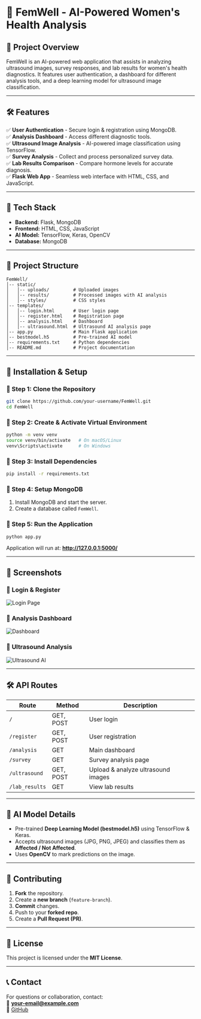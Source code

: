 # 🚀 FemWell - AI-Powered Women's Health Analysis

## 📌 Project Overview
FemWell is an AI-powered web application that assists in analyzing ultrasound images, survey responses, and lab results for women's health diagnostics. It features user authentication, a dashboard for different analysis tools, and a deep learning model for ultrasound image classification.

---

## 🛠️ Features
✅ **User Authentication** - Secure login & registration using MongoDB.  
✅ **Analysis Dashboard** - Access different diagnostic tools.  
✅ **Ultrasound Image Analysis** - AI-powered image classification using TensorFlow.  
✅ **Survey Analysis** - Collect and process personalized survey data.  
✅ **Lab Results Comparison** - Compare hormone levels for accurate diagnosis.  
✅ **Flask Web App** - Seamless web interface with HTML, CSS, and JavaScript.

---

## 🎯 Tech Stack
- **Backend:** Flask, MongoDB
- **Frontend:** HTML, CSS, JavaScript
- **AI Model:** TensorFlow, Keras, OpenCV
- **Database:** MongoDB

---

## 📂 Project Structure
```
FemWell/
│-- static/
│   │-- uploads/         # Uploaded images
│   │-- results/         # Processed images with AI analysis
│   │-- styles/          # CSS styles
│-- templates/
│   │-- login.html       # User login page
│   │-- register.html    # Registration page
│   │-- analysis.html    # Dashboard
│   │-- ultrasound.html  # Ultrasound AI analysis page
│-- app.py               # Main Flask application
│-- bestmodel.h5         # Pre-trained AI model
│-- requirements.txt     # Python dependencies
│-- README.md            # Project documentation
```

---

## 🚀 Installation & Setup
### 🔹 Step 1: Clone the Repository
```bash
git clone https://github.com/your-username/FemWell.git
cd FemWell
```

### 🔹 Step 2: Create & Activate Virtual Environment
```bash
python -m venv venv
source venv/bin/activate   # On macOS/Linux
venv\Scripts\activate      # On Windows
```

### 🔹 Step 3: Install Dependencies
```bash
pip install -r requirements.txt
```

### 🔹 Step 4: Setup MongoDB
1. Install MongoDB and start the server.
2. Create a database called `FemWell`.

### 🔹 Step 5: Run the Application
```bash
python app.py
```
Application will run at: **http://127.0.0.1:5000/**

---

## 📸 Screenshots
### 🔹 **Login & Register**
![Login Page](static/screenshots/login.png)

### 🔹 **Analysis Dashboard**
![Dashboard](static/screenshots/dashboard.png)

### 🔹 **Ultrasound Analysis**
![Ultrasound AI](static/screenshots/ultrasound.png)

---

## 🛠️ API Routes
| Route          | Method | Description |
|---------------|--------|-------------|
| `/`           | GET, POST | User login |
| `/register`   | GET, POST | User registration |
| `/analysis`   | GET | Main dashboard |
| `/survey`     | GET | Survey analysis page |
| `/ultrasound` | GET, POST | Upload & analyze ultrasound images |
| `/lab_results`| GET | View lab results |

---

## 🤖 AI Model Details
- Pre-trained **Deep Learning Model (bestmodel.h5)** using TensorFlow & Keras.
- Accepts ultrasound images (JPG, PNG, JPEG) and classifies them as **Affected / Not Affected**.
- Uses **OpenCV** to mark predictions on the image.

---

## 🌟 Contributing
1. **Fork** the repository.
2. Create a **new branch** (`feature-branch`).
3. **Commit** changes.
4. Push to your **forked repo**.
5. Create a **Pull Request (PR)**.

---

## 📜 License
This project is licensed under the **MIT License**.

---

## 📞 Contact
For questions or collaboration, contact:  
📧 **your-email@example.com**  
🔗 [GitHub](https://github.com/your-username)

